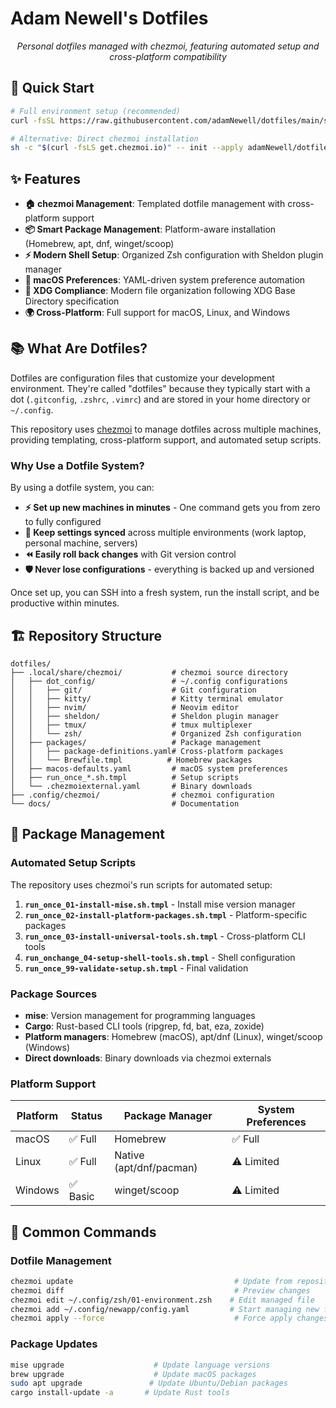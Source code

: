 # Adam Newell's Dotfiles

<p align="center">
  <i>Personal dotfiles managed with chezmoi, featuring automated setup and cross-platform compatibility</i>
</p>

## 🚀 Quick Start

```bash
# Full environment setup (recommended)
curl -fsSL https://raw.githubusercontent.com/adamNewell/dotfiles/main/setup.sh | bash

# Alternative: Direct chezmoi installation
sh -c "$(curl -fsLS get.chezmoi.io)" -- init --apply adamNewell/dotfiles
```

## ✨ Features

- **🏠 chezmoi Management**: Templated dotfile management with cross-platform support
- **📦 Smart Package Management**: Platform-aware installation (Homebrew, apt, dnf, winget/scoop)
- **⚡ Modern Shell Setup**: Organized Zsh configuration with Sheldon plugin manager
- **🎨 macOS Preferences**: YAML-driven system preference automation
- **🔧 XDG Compliance**: Modern file organization following XDG Base Directory specification
- **🌍 Cross-Platform**: Full support for macOS, Linux, and Windows

## 📚 What Are Dotfiles?

Dotfiles are configuration files that customize your development environment. They're called "dotfiles" because they typically start with a dot (`.gitconfig`, `.zshrc`, `.vimrc`) and are stored in your home directory or `~/.config`.

This repository uses [chezmoi](https://www.chezmoi.io/) to manage dotfiles across multiple machines, providing templating, cross-platform support, and automated setup scripts.

### Why Use a Dotfile System?

By using a dotfile system, you can:
- **⚡ Set up new machines in minutes** - One command gets you from zero to fully configured
- **🔄 Keep settings synced** across multiple environments (work laptop, personal machine, servers)
- **⏪ Easily roll back changes** with Git version control
- **🛡️ Never lose configurations** - everything is backed up and versioned

Once set up, you can SSH into a fresh system, run the install script, and be productive within minutes.

## 🏗️ Repository Structure

```
dotfiles/
├── .local/share/chezmoi/           # chezmoi source directory
│   ├── dot_config/                 # ~/.config configurations
│   │   ├── git/                    # Git configuration
│   │   ├── kitty/                  # Kitty terminal emulator
│   │   ├── nvim/                   # Neovim editor
│   │   ├── sheldon/                # Sheldon plugin manager
│   │   ├── tmux/                   # tmux multiplexer
│   │   └── zsh/                    # Organized Zsh configuration
│   ├── packages/                   # Package management
│   │   ├── package-definitions.yaml# Cross-platform packages
│   │   └── Brewfile.tmpl          # Homebrew packages
│   ├── macos-defaults.yaml         # macOS system preferences
│   ├── run_once_*.sh.tmpl          # Setup scripts
│   └── .chezmoiexternal.yaml       # Binary downloads
├── .config/chezmoi/                # chezmoi configuration
└── docs/                           # Documentation
```

## 🔧 Package Management

### Automated Setup Scripts

The repository uses chezmoi's run scripts for automated setup:

1. **`run_once_01-install-mise.sh.tmpl`** - Install mise version manager
2. **`run_once_02-install-platform-packages.sh.tmpl`** - Platform-specific packages
3. **`run_once_03-install-universal-tools.sh.tmpl`** - Cross-platform CLI tools
4. **`run_onchange_04-setup-shell-tools.sh.tmpl`** - Shell configuration
5. **`run_once_99-validate-setup.sh.tmpl`** - Final validation

### Package Sources

- **mise**: Version management for programming languages
- **Cargo**: Rust-based CLI tools (ripgrep, fd, bat, eza, zoxide)
- **Platform managers**: Homebrew (macOS), apt/dnf (Linux), winget/scoop (Windows)
- **Direct downloads**: Binary downloads via chezmoi externals

### Platform Support

| Platform | Status   | Package Manager         | System Preferences |
|----------|----------|-------------------------|--------------------|
| macOS    | ✅ Full   | Homebrew                | ✅ Full            |
| Linux    | ✅ Full   | Native (apt/dnf/pacman) | ⚠️ Limited         |
| Windows  | ✅ Basic  | winget/scoop            | ⚠️ Limited         |

## 🔧 Common Commands

### Dotfile Management

```bash
chezmoi update                                    # Update from repository
chezmoi diff                                      # Preview changes
chezmoi edit ~/.config/zsh/01-environment.zsh    # Edit managed file
chezmoi add ~/.config/newapp/config.yaml         # Start managing new file
chezmoi apply --force                             # Force apply changes
```

### Package Updates

```bash
mise upgrade                    # Update language versions
brew upgrade                    # Update macOS packages
sudo apt upgrade               # Update Ubuntu/Debian packages
cargo install-update -a       # Update Rust tools
```

</details>
